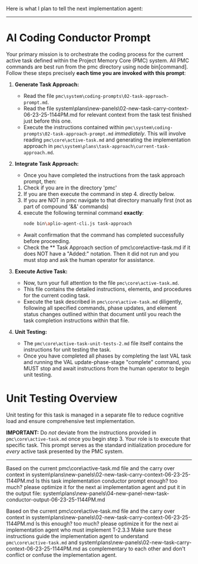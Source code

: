Here is what I plan to tell the next implementation agent:

----
# AI Coding Conductor Prompt

Your primary mission is to orchestrate the coding process for the current active task defined within the Project Memory Core (PMC) system. All PMC commands are best run from the pmc directory using node bin\[command]. Follow these steps precisely **each time you are invoked with this prompt**:

1.  **Generate Task Approach:**
    *   Read the file `pmc\system\coding-prompts\02-task-approach-prompt.md`.
    *   Read the file system\plans\new-panels\02-new-task-carry-context-06-23-25-1144PM.md for relevant context from the task test finished just before this one.
    *   Execute the instructions contained within `pmc\system\coding-prompts\02-task-approach-prompt.md` *immediately*. This will involve reading `pmc\core\active-task.md` and generating the implementation approach in `pmc\system\plans\task-approach\current-task-approach.md`.

2.  **Integrate Task Approach:**
    *  Once you have completed the instructions from the task approach prompt, then:
    1. Check if you are in the directory 'pmc'
    2. If you are then execute the command in step 4. directly below.
    3. If you are NOT in pmc navigate to that directory manually first (not as part of compound '&&' commands)
    4. execute the following terminal command **exactly**:
        ```bash
        node bin\aplio-agent-cli.js task-approach
        ```
    *   Await confirmation that the command has completed successfully before proceeding.
    *   Check the ** Task Approach section of pmc\core\active-task.md if it does NOT have a "Added:" notation. Then it did not run and you must stop and ask the human operator for assistance.

3.  **Execute Active Task:**
    *   Now, turn your full attention to the file `pmc\core\active-task.md`.
    *   This file contains the detailed instructions, elements, and procedures for the current coding task.
    *   Execute the task described in `pmc\core\active-task.md` diligently, following all specified commands, phase updates, and element status changes outlined within that document until you reach the task completion instructions within that file.

4.  **Unit Testing:**
    *   The `pmc\core\active-task-unit-tests-2.md` file itself contains the instructions for unit testing the task.
    *   Once you have completed all phases by completing the last VAL task and running the VAL update-phase-stage "complete" command, you MUST stop and await instructions from the human operator to begin unit testing.

# Unit Testing Overview
Unit testing for this task is managed in a separate file to reduce cognitive load and ensure comprehensive test implementation.

**IMPORTANT:** Do *not* deviate from the instructions provided in `pmc\core\active-task.md` once you begin step 3. Your role is to execute that specific task. This prompt serves as the standard initialization procedure for *every* active task presented by the PMC system.

---

Based on the current pmc\core\active-task.md file and the carry over context in system\plans\new-panels\02-new-task-carry-context-06-23-25-1144PM.md
Is this task implementation conductor prompt enough? too much? please optimize it for the next ai implementation agent and put it in the output file: system\plans\new-panels\04-new-panel-new-task-conductor-output-06-23-25-1144PM.md


Based on the current pmc\core\active-task.md file and the carry over context in system\plans\new-panels\02-new-task-carry-context-06-23-25-1144PM.md
Is this enough? too much? please optimize it for the next ai implementation agent who must implement T-2.3.3
Make sure these instructions guide the implementation agent to 
understand `pmc\core\active-task.md`
and 
system\plans\new-panels\02-new-task-carry-context-06-23-25-1144PM.md 
as complementary to each other and don't conflict or confuse the implementation agent.